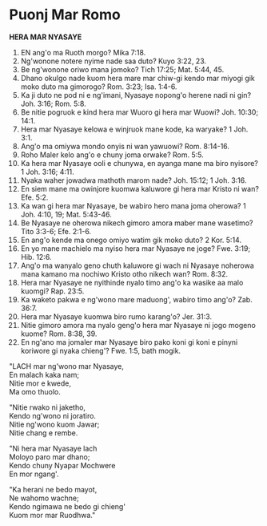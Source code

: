 # Puonj Mar Romo
**HERA MAR NYASAYE**

1. EN ang'o ma Ruoth morgo? Mika 7:18.
2. Ng'wonone notere nyime nade saa duto? Kuyo 3:22, 23.
3. Be ng'wonone oriwo mana jomoko? Tich 17:25; Mat. 5:44, 45.
4. Dhano okulgo nade kuom hera mare mar chiw-gi kendo mar miyogi gik moko duto ma gimorogo? Rom. 3:23; Isa. 1:4-6.
5. Ka ji duto ne pod ni e ng'imani, Nyasaye nopong'o herene nadi ni gin? Joh. 3:16; Rom. 5:8.
6. Be nitie pogruok e kind hera mar Wuoro gi hera mar Wuowi? Joh. 10:30; 14:1.
7. Hera mar Nyasaye kelowa e winjruok mane kode, ka waryake? 1 Joh. 3:1.
8. Ang'o ma omiywa mondo onyis ni wan yawuowi? Rom. 8:14-16.
9. Roho Maler kelo ang'o e chuny joma orwake? Rom. 5:5.
10. Ka hera mar Nyasaye ooli e chunywa, en ayanga mane ma biro nyisore? 1 Joh. 3:16; 4:11.
11. Nyaka waher jowadwa mathoth marom nade? Joh. 15:12; 1 Joh. 3:16.
12. En siem mane ma owinjore kuomwa kaluwore gi hera mar Kristo ni wan? Efe. 5:2.
13. Ka wan gi hera mar Nyasaye, be wabiro hero mana joma oherowa? 1 Joh. 4:10, 19; Mat. 5:43-46.
14. Be Nyasaye ne oherowa nikech gimoro amora maber mane wasetimo? Tito 3:3-6; Efe. 2:1-6.
15. En ang'o kende ma onego omiyo watim gik moko duto? 2 Kor. 5:14.
16. En yo mane machielo ma nyiso hera mar Nyasaye ne joge? Fwe. 3:19; Hib. 12:6.
17. Ang'o ma wanyalo geno chuth kaluwore gi wach ni Nyasaye noherowa mana kamano ma nochiwo Kristo otho nikech wan? Rom. 8:32.
18. Hera mar Nyasaye ne nyithinde nyalo timo ang'o ka wasike aa malo kuomgi? Rap. 23:5.
19. Ka waketo pakwa e ng'wono mare maduong', wabiro timo ang'o? Zab. 36:7.
20. Hera mar Nyasaye kuomwa biro rumo karang'o? Jer. 31:3.
21. Nitie gimoro amora ma nyalo geng'o hera mar Nyasaye ni jogo mogeno kuome? Rom. 8:38, 39.
22. En ng'ano ma jomaler mar Nyasaye biro pako koni gi koni e pinyni koriwore gi nyaka chieng'? Fwe. 1:5, bath mogik.

"LACH mar ng'wono mar Nyasaye,  
En malach kaka nam;  
Nitie mor e kwede,  
Ma omo thuolo.

"Nitie rwako ni jaketho,  
Kendo ng'wono ni joratiro.  
Nitie ng'wono kuom Jawar;  
Nitie chang e rembe.

"Ni hera mar Nyasaye lach  
Moloyo paro mar dhano;  
Kendo chuny Nyapar Mochwere  
En mor ngang'.

"Ka herani ne bedo mayot,  
Ne wahomo wachne;  
Kendo ngimawa ne bedo gi chieng'  
Kuom mor mar Ruodhwa."